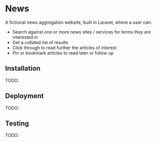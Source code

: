 # News

A fictional news aggregation website, built in Laravel, where a user can:

- Search against one or more news sites / services for terms they are interested in
- Get a collated list of results
- Click through to read further the articles of interest
- Pin or bookmark articles to read later or follow up

## Installation

TODO:

## Deployment

TODO:

## Testing

TODO: